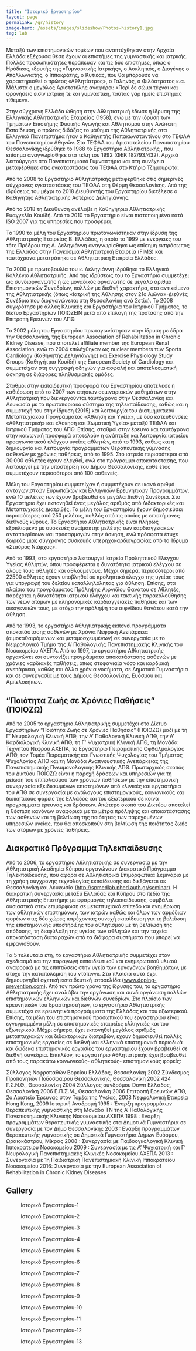 ```yaml
---
title: "Ιστορικό Εργαστηρίου"
layout: page
permalink: /gr/history
image-hero: /assets/images/slideshow/Photos-history1.jpg
tag: lab
---
```


Μεταξύ των επιστημονικών τομέων που αναπτύχθηκαν στην Αρχαία Ελλάδα εξέχουσα θέση έχουν οι επιστήμες της γυμναστικής και ιατρικής. Πολλές προσωπικότητες θεράπευαν και τις δύο επιστήμες, όπως ο Ηρόδικος, ιδρυτής της «Γυμναστικής Ιατρικής», ο Ασκληπιός, ο Διογένης ο Απολλωνιάτης, ο Ιπποκράτης, ο Κυτιέας, που θα μπορούσε να χαρακτηρισθεί ο πρώτος «Αθλητίατρος», ο Γαληνός, ο Φιλόστρατος κ.α. Μάλιστα ο μεγάλος Αριστοτέλης αναφέρει: «Περί δε σώμα τέχναι και φρονήσεις εισίν ιατρική τε και γυμναστική, ταύτας γαρ ημείς επιστήμας τίθεμεν».

Στην σύγχρονη Ελλάδα ώθηση στην Αθλητιατρική έδωσε η ίδρυση της Ελληνικής Αθλητιατρικής Εταιρείας (1958), ενώ με την ίδρυση των Τμημάτων Επιστήμης Φυσικής Αγωγής και Αθλητισμού στην Ανώτατη Εκπαίδευση, ο πρώτος διδάξας το μάθημα της Αθλητιατρικής στα Ελληνικά Πανεπιστήμια ήταν ο Καθηγητής Παπακωνσταντίνου στο ΤΕΦΑΑ του Πανεπιστημίου Αθηνών. Στο ΤΕΦΑΑ του Αριστοτελείου Πανεπιστημίου Θεσσαλονίκης ιδρύθηκε το 1988 το Εργαστήριο Αθλητιατρικής , που επίσημα αναγνωρίσθηκε στα τέλη του 1992 (ΦΕΚ 182/93/432). Αρχικά λειτούργησε στο Πανεπιστημιακό Γυμναστήριο και στη συνέχεια μεταφέρθηκε στις εγκαταστάσεις του ΤΕΦΑΑ στο Κτήριο Τζημουρώτα. 

Από το 2008 το Εργαστήριο Αθλητιατρικής μεταφέρθηκε στις σημερινές σύγχρονες εγκαταστάσεις του ΤΕΦΑΑ στη Θέρμη Θεσσαλονίκης. Από της ιδρύσεως του μέχρι το 2018 Διευθυντής του Εργαστηρίου διετέλεσε ο Καθηγητής Αθλητιατρικής Αστέριος Δεληγιάννης. 

Από το 2018 τη Διεύθυνση ανέλαβε η Καθηγήτρια Αθλητιατρικής  Ευαγγελία Κουϊδή.  Από το 2010 το Εργαστήριο είναι πιστοποιημένο κατά ISO 2007 για τις υπηρεσίες που προσφέρει. 

Το 1990 τα μέλη του Εργαστηρίου πρωταγωνίστηκαν στην ίδρυση της Αθλητιατρικής Εταιρείας Β. Ελλάδος, η οποία το 1999  με ενέργειες του τότε Πρέδρου της Α. Δεληγιάννη αναγνωρίσθηκε ως επίσημη εκπρόσωπος της Ελλάδος στην Παγκόσμια Αθλητιατρική Εταιρεία (FIMS) και ταυτόχρονα μετατράπηκε σε Αθλητιατρική Εταιρεία Ελλάδος.

Το 2000 με πρωτοβουλία του κ. Δεληγιάννη ιδρύθηκε το Ελληνικό Κολλέγιο Αθλητιατρικής. Από της ιδρύσεως του το Εργαστήριο συμμετέχει ως συνδιοργανωτής ή ως μοναδικός οργανωτής σε μεγάλο αριθμό Επιστημονικών Συνεδρίων, πολλών με διεθνή χαρακτήρα, στο αντικείμενο της Αθλητιατρικής (όπως «Ιατρική της Άθλησης στον 21ο Αιώνα»-Διεθνές Συνέδριο που διοργανώνεται στη Θεσσαλονίκη ανά 2ετία). Το 2008 συγκρότησε με άλλες Κλινικές και Εργαστήρια του Ιατρικού Τμήματος, το δίκτυο Εργαστηρίων ΠΟΙΩΖΕΙΝ μετά από επιλογή της πρότασης από την  Επιτροπή Ερευνών του ΑΠΘ. 

Το 2002 μέλη του Εργαστηρίου πρωταγωνίστησαν στην ίδρυση με έδρα την Θεσσαλονίκη, της European Association of  Rehabilitation in Chronic Kidney Disease, που αποτελεί affiliate member της  European Renal Association, ενώ το 2004 επιλέχθηκαν ως nuclear members των Sports Cardiology (Καθηγητής Δεληγιάννης) και Exercise Physiology Study Groups (Καθηγήτρια Κουϊδή) της  European Society of Cardiology και συμμετείχαν στη συγγραφή οδηγιών για ασφαλή και αποτελεσματική άσκηση σε διάφορες πληθυσμιακές ομάδες. 

Σταθμοί στην εκπαιδευτική προσφορά του Εργαστηρίου αποτέλεσε η καθιέρωση από το 2007 των ετήσιων  σεμιναριακών μαθημάτων στην Αθλητιατρική που διενεργούνται ταυτόχρονα στην Θεσσαλονίκη και Λευκωσία με το πρωτοποριακό σύστημα της τηλεκπαίδευσης, καθώς και η συμμετοχή του στην ίδρυση (2015) και λειτουργία του Διατμηματικού Μεταπτυχιακού Προγράμματος «Άθληση και Υγεία», με δύο κατευθύνσεις «Αθλητιατρική» και «Άσκηση και Σωματική Υγεία» μεταξύ ΤΕΦΑΑ και Ιατρικού Τμήματος του ΑΠΘ. Επίσης, σταθμοί στην έρευνα και ταυτόχρονα στην κοινωνική προσφορά αποτελούν η ανάπτυξη και λειτουργία ιατρείου προαγωνιστικού ελέγχου υγείας αθλητών, από το 1993, καθώς και η δημιουργία και λειτουργία προγραμμάτων θεραπευτικής γύμνασης ασθενών με χρόνιες παθήσεις, από το 1995. Στο ιατρείο περισσότεροι από 30.000 αθλητές έχουν ελεχθεί, ενώ στο πρόγραμμα αποκατάστασης, που λειτουργεί με την υποστήριξη του Δήμου Θεσσαλονίκης, κάθε έτος συμμετέχουν περισσότεροι από 100 ασθενείς. 

Μέλη του Εργαστηρίου συμμετείχαν ή συμμετέχουν σε ικανό αριθμό ανταγωνιστκών Ευρωπαϊκών και Ελληνικών Ερευνητικών Προγραμμάτων, ενώ 10 μελέτες των έχουν βραβευθεί σε μεγάλα Διεθνή Συνέδρια. Στο Εργαστήριο έχει  εκπονηθεί ένας μεγάλος αριθμός από Διδακτορικές και Μεταπτυχιακές Διατριβές. Τα μέλη του Εργαστηρίου έχουν δημοσιεύσει περισσότερες από 250 μελέτες, πολλές από τις οποίες με επιστήμονες διεθνούς κύρους. Το Εργαστήριο Αθλητιατρικής είναι πλήρως εξοπλισμένο με συσκευές αναίμακτης μελέτης των καρδιαγγειακών ανταποκρίσεων και προσαρμογών στην άσκηση, ενώ πρόσφατα έτυχε δωρεάς μιας σύγχρονης συσκευής υπερηχοκαρδιογραφίας από το Ίδρυμα «Σταύρος Νιάρχος».

Από το 1993, στο εργαστήριο λειτουργεί Ιατρείο Προληπτικού Ελέγχου Υγείας Αθλητών, όπου προσφέρεται η δυνατότητα ιατρικού ελέγχου σε όλους τους αθλητές και αθλούμενους. Μέχρι σήμερα, περισσότεροι από 22500 αθλητές έχουν υποβληθεί σε προληπτικό έλεγχο της υγείας τους για υπογραφή του δελτίου καταλληλόλητας για άθληση. Επίσης, στα πλαίσια του προγράμματος Πρόληψης Αιφνιδίου Θανάτου σε Αθλητές, παρέχεται η δυνατότητα ιατρικού ελέγχου και τακτικής παρακολούθησης των νέων ατόμων με κληρονομικές καρδιαγγειακές παθήσεις και των οικογενειών τους, με στόχο την πρόληψη του αιφνίδιου θανάτου κατά την άθληση.

Από το 1993, το εργαστήριο Αθλητιατρικής εκπονεί προγράμματα αποκατάστασης ασθενών με Χρόνια Νεφρική Ανεπάρκεια (αιμοκαθαιρόμενων και μεταμοσχευμένων) σε συνεργασία με το Νεφρολογικό Τμήμα της Α’ Παθολογικής Πανεπιστημιακής Κλινικής του Νοσοκομείου ΑΧΕΠΑ. Από το 1997, το εργαστήριο Αθλητιατρικής οργανώνει και συντονίζει προγράμματα αποκατάστασης ασθενών με χρόνιες καρδιακές παθήσεις, όπως στεφανιαία νόσο και καρδιακή ανεπάρκεια, καθώς και άλλα χρόνια νοσήματα, σε Δημοτικά Γυμναστήρια και σε συνεργασία με τους Δήμους Θεσσαλονίκης, Ευόσμου και Αμπελοκήπων.

## “Ποιότητα Ζωής σε Χρόνιες Παθήσεις” (ΠΟΙΟΖΩ)
Από το 2005 το εργαστήριο Αθλητιατρικής συμμετέχει στο Δίκτυο Εργαστηρίων “Ποιότητα Ζωής σε Χρόνιες Παθήσεις” (ΠΟΙΟΖΩ) μαζί με τη Γ’ Νευρολογική Κλινική ΑΠΘ, την Α’ Παθολογική Κλινική ΑΠΘ, την Α’ Καρδιολογική Κλινική ΑΠΘ, τη Γ’ Ψυχιατρική Κλινική ΑΠΘ, τη Μονάδα Τεχνητού Νεφρού ΑΧΕΠΑ, το Εργαστήριο Πειραματικής Οφθαλμολογίας ΑΠΘ, τον Τομέα Πειραματικής και Γνωστικής Ψυχολογίας του Τμήματος Ψυχολογίας ΑΠΘ και τη Μονάδα Αναπνευστικής Ανεπάρκειας της Πανεπιστημιακής Πνευμονολογικής Κλινικής ΑΠΘ. Πρωταρχικός σκοπός του Δικτύου ΠΟΙΟΖΩ είναι η παροχή δράσεων και υπηρεσιών για τη μείωση του επιπολασμού των χρόνιων παθήσεων με την επιστημονική συνεργασία εξειδικευμένων επιστημόνων από κλινικές και εργαστήρια του ΑΠΘ σε συνεργασία με ανάλογους επιστημονικούς, κοινωνικούς και διοικητικούς φορείς της Ελλάδος και του εξωτερικού σε κοινά προγράμματα έρευνας και δράσεων. Απώτερο σκοπό του Δικτύου αποτελεί η θέσπιση κανόνων αναφορικά με τα μέτρα πρόληψης και αποκατάστασης των ασθενών και τη βελτίωση της ποιότητας των παρεχομένων υπηρεσιών υγείας, που θα αποσκοπούν στη βελτίωση της ποιότητας ζωής των ατόμων με χρόνιες παθήσεις.

## Διακρατικό Πρόγραμμα Τηλεκπαίδευσης
Από το 2006, το εργαστήριο Αθλητιατρικής σε συνεργασία με την Αθλητιατρική Ακαδημία Κύπρου οργανώνουν Διακρατικό Πρόγραμμα Τηλεκπαίδευσης, που αφορά σε Αθλητιατρικά Επιμορφωτικά Σεμινάρια με τη χρήση σύγχρονης τεχνολογίας εκπαίδευσης και διεξάγεται σε Θεσσαλονίκη και Λευκωσία (http://spmedlab.phed.auth.gr/seminar). Η διακρατική συνεργασία μεταξύ Ελλάδας και Κύπρου στο πεδίο της Αθλητιατρικής Επιστήμης με εφαρμογές τηλεκπαίδευσης, συμβάλει ουσιαστικά στην επιμόρφωση σε μεταπτυχιακό επίπεδο και ενημέρωση των αθλητικών επιστημόνων, των ιατρών καθώς και όλων των αρμόδιων φορέων στις δύο χώρες παρέχοντας συνεχή εκπαίδευση για τη βελτίωση της επιστημονικής υποστήριξης του αθλητισμού με τη βελτίωση της απόδοσης, τη διαφύλαξη της υγείας των αθλητών και την ταχεία αποκατάσταση διαταραχών από τα διάφορα συστήματα που μπορεί να εμφανισθούν.

Τα 5 τελευταία έτη, το εργαστήριο Αθλητιατρικής συμμετέχει στον σχεδιασμό και την παραγωγή εκπαιδευτικού και ενημερωτικού υλικού αναφορικά με τις επιπτώσεις στην υγεία των εργογόνων βοηθημάτων, με στόχο την καταπολέμιση του ντόπινγκ. Στα πλαίσια αυτά έχει δημιουργηθεί σχετική εκπαιδευτική ιστοσελίδα (www.doping-prevention.com). Από τον πρώτο χρόνο της ίδρυσής του, το εργαστήριο Αθλητιατρικής έχει αναλάβει την οργάνωση και συνδιοργάνωση πολλών επιστημονικών ελληνικών και διεθνών συνεδρίων. Στο πλαίσιο των ερευνητικών του δραστηριοτήτων, το εργαστήριο Αθλητιατρικής συμμετέχει σε ερευνητικά προγράμματα της Ελλάδας και του εξωτερικού. Επίσης, τα μέλη του επιστημονικού προσωπικού του εργαστηρίου είναι εγγεγραμμένα μέλη σε επιστημονικές εταιρείες ελληνικές και του εξωτερικού. Μέχρι σήμερα, έχει εκπονηθεί μεγάλος αριθμός μεταπτυχιακών και διδακτορικών διατριβών, έχουν δημοσιευθεί πολλές επιστημονικές εργασίες σε διεθνή και ελληνικά επιστημονικά περιοδικά και δώδεκα επιστημονικές εργασίες του εργαστηρίου έχουν βραβευθεί σε διεθνή συνέδρια. Επιπλέον, το εργαστήριο Αθλητιατρικής έχει βραβευθεί από τους παρακάτω κοινωνικούς- αθλητικούς- επιστημονικούς φορείς:

Σύλλογος Νεφροπαθών Βορείου Ελλάδος, Θεσσαλονίκη 2002
Σύνδεσμος Προπονητών Ποδοσφαίρου Θεσσαλονίκης, Θεσσαλονίκη 2002
424 Γ.Σ.Ν.Θ., Θεσσαλονίκη 2004
Σύλλογος συνδρόμου Down Ελλάδος, Θεσσαλονίκη 2006
Ε.Π.Σ.Μ., Θεσσαλονίκη 2006
Επιτροπή Ερευνών ΑΠΘ, 2ο Αριστείο Έρευνας στον Τομέα της Υγείας, 2008
Νεφρολογική Εταιρεία Hong Kong, 2009
Ιστορική Αναδρομή
1995 : Έναρξη προγραμμάτων θεραπευτικής γυμναστικής στη Μονάδα ΤΝ της Α’ Παθολογικής Πανεπιστημιακής Κλινικής Νοσοκομείου ΑΧΕΠΑ
1998 : Εναρξη προγραμμάτων θεραπευτικής γυμναστικής στα Δημοτικά Γυμναστήρια σε συνεργασία με τον Δήμο Θεσσαλονίκης
2003 : Εναρξη προγραμμάτων θεραπευτικής γυμναστικής σε Δημοτικά Γυμναστήρια Δήμων Ευόσμου, Ωραιοκάστρου, Μίκρας
2008 : Συνεργασία με Παιδοογκολογική Κλινική Ιπποκρατείου Νοσοκομείου
2009 : Συνεργασία με τις Α’ Ψυχιατρική και Γ’ Νευρολογική Πανεπιστημιακές Κλινικές Νοσοκομείου ΑΧΕΠΑ
2013 : Συνεργασία με 1η Παιδιατρική Πανεπιστημιακή Κλινική Ιπποκρατείου Νοσοκομείου
2016: Συνεργασία  με την European Association of Rehabilitation in Chronic Kidney Diseases 
	           
               
               
               
<h2 id="gallery">Gallery</h2>
<div class="my-gallery gallery-history" itemscope="" itemtype="http://schema.org/ImageGallery" data-pswp-uid="1">
<figure itemprop="associatedMedia" itemscope="" itemtype="http://schema.org/ImageObject" class="full large" style="background-image: url('/assets/images/galleries/history/Photos-history2-large.jpg');-ms-grid-column:1;-ms-grid-row:1">
<figcaption itemprop="caption description">&Iota;&sigma;&tau;&omicron;&rho;&iota;&kappa;ό &Epsilon;&rho;&gamma;&alpha;&sigma;&tau;&eta;&rho;ί&omicron;&upsilon;-1</figcaption>
</figure>
<figure itemprop="associatedMedia" itemscope="" itemtype="http://schema.org/ImageObject" class="medium" style="background-image: url('/assets/images/galleries/history/1oΑθλητιατρικοΣυνέδριο-large.jpg');-ms-grid-column:2;-ms-grid-row:2">
<figcaption itemprop="caption description">&Iota;&sigma;&tau;&omicron;&rho;&iota;&kappa;ό &Epsilon;&rho;&gamma;&alpha;&sigma;&tau;&eta;&rho;ί&omicron;&upsilon;-2</figcaption>
</figure>
<figure itemprop="associatedMedia" itemscope="" itemtype="http://schema.org/ImageObject" class="large" style="background-image: url('/assets/images/galleries/history/FIMS-Ιστορικό-large.jpg');-ms-grid-column:3;-ms-grid-row:1">
<figcaption itemprop="caption description">&Iota;&sigma;&tau;&omicron;&rho;&iota;&kappa;ό &Epsilon;&rho;&gamma;&alpha;&sigma;&tau;&eta;&rho;ί&omicron;&upsilon;-3</figcaption>
</figure>
<figure itemprop="associatedMedia" itemscope="" itemtype="http://schema.org/ImageObject" class="medium" style="background-image: url('/assets/images/galleries/history/Photo-askiseis2-large.jpg');-ms-grid-column:4;-ms-grid-row:2">
<figcaption itemprop="caption description">&Iota;&sigma;&tau;&omicron;&rho;&iota;&kappa;ό &Epsilon;&rho;&gamma;&alpha;&sigma;&tau;&eta;&rho;ί&omicron;&upsilon;-4</figcaption>
</figure>
<figure itemprop="associatedMedia" itemscope="" itemtype="http://schema.org/ImageObject" class="large" style="background-image: url('/assets/images/galleries/history/Photos-askiseis1-large.jpg');-ms-grid-column:5;-ms-grid-row:1">
<figcaption itemprop="caption description">&Iota;&sigma;&tau;&omicron;&rho;&iota;&kappa;ό &Epsilon;&rho;&gamma;&alpha;&sigma;&tau;&eta;&rho;ί&omicron;&upsilon;-5</figcaption>
</figure>
<figure itemprop="associatedMedia" itemscope="" itemtype="http://schema.org/ImageObject" class="medium" style="background-image: url('/assets/images/galleries/history/Photos-history1-large.jpg');-ms-grid-column:6;-ms-grid-row:2">
<figcaption itemprop="caption description">&Iota;&sigma;&tau;&omicron;&rho;&iota;&kappa;ό &Epsilon;&rho;&gamma;&alpha;&sigma;&tau;&eta;&rho;ί&omicron;&upsilon;-6</figcaption>
</figure>
<figure itemprop="associatedMedia" itemscope="" itemtype="http://schema.org/ImageObject" class="large" style="background-image: url('/assets/images/galleries/history/1oΑθλητιατρικόΣυνέδριο-large.jpg');-ms-grid-column:7;-ms-grid-row:1">
<figcaption itemprop="caption description">&Iota;&sigma;&tau;&omicron;&rho;&iota;&kappa;ό &Epsilon;&rho;&gamma;&alpha;&sigma;&tau;&eta;&rho;ί&omicron;&upsilon;-7</figcaption>
</figure>
<figure itemprop="associatedMedia" itemscope="" itemtype="http://schema.org/ImageObject" class="medium" style="background-image: url('/assets/images/galleries/history/askisi1-large.jpg');-ms-grid-column:8;-ms-grid-row:2">
<figcaption itemprop="caption description">&Iota;&sigma;&tau;&omicron;&rho;&iota;&kappa;ό &Epsilon;&rho;&gamma;&alpha;&sigma;&tau;&eta;&rho;ί&omicron;&upsilon;-8</figcaption>
</figure>
<figure itemprop="associatedMedia" itemscope="" itemtype="http://schema.org/ImageObject" class="large" style="background-image: url('/assets/images/galleries/history/iatrikos-elegxos-0002-large.jpg');-ms-grid-column:9;-ms-grid-row:1">
<figcaption itemprop="caption description">&Iota;&sigma;&tau;&omicron;&rho;&iota;&kappa;ό &Epsilon;&rho;&gamma;&alpha;&sigma;&tau;&eta;&rho;ί&omicron;&upsilon;-9</figcaption>
</figure>
<figure itemprop="associatedMedia" itemscope="" itemtype="http://schema.org/ImageObject" class="medium" style="background-image: url('/assets/images/galleries/history/iatrikos-elegxos-0004-large.jpg');-ms-grid-column:10;-ms-grid-row:2">
<figcaption itemprop="caption description">&Iota;&sigma;&tau;&omicron;&rho;&iota;&kappa;ό &Epsilon;&rho;&gamma;&alpha;&sigma;&tau;&eta;&rho;ί&omicron;&upsilon;-10</figcaption>
</figure>
<figure itemprop="associatedMedia" itemscope="" itemtype="http://schema.org/ImageObject" class="large" style="background-image: url('/assets/images/galleries/history/iatrikos-elegxos-0007-large.jpg');-ms-grid-column:11;-ms-grid-row:1">
<figcaption itemprop="caption description">&Iota;&sigma;&tau;&omicron;&rho;&iota;&kappa;ό &Epsilon;&rho;&gamma;&alpha;&sigma;&tau;&eta;&rho;ί&omicron;&upsilon;-11</figcaption>
</figure>
<figure itemprop="associatedMedia" itemscope="" itemtype="http://schema.org/ImageObject" class="medium" style="background-image: url('/assets/images/galleries/history/iatrikos-elegxos-0013-large.jpg');-ms-grid-column:12;-ms-grid-row:2">
<figcaption itemprop="caption description">&Iota;&sigma;&tau;&omicron;&rho;&iota;&kappa;ό &Epsilon;&rho;&gamma;&alpha;&sigma;&tau;&eta;&rho;ί&omicron;&upsilon;-12</figcaption>
</figure>
<figure itemprop="associatedMedia" itemscope="" itemtype="http://schema.org/ImageObject" class="large" style="background-image: url('/assets/images/galleries/history/iatrikos-elegxos-0019-large.jpg');-ms-grid-column:13;-ms-grid-row:1">
<figcaption itemprop="caption description">&Iota;&sigma;&tau;&omicron;&rho;&iota;&kappa;ό &Epsilon;&rho;&gamma;&alpha;&sigma;&tau;&eta;&rho;ί&omicron;&upsilon;-13</figcaption>
</figure>